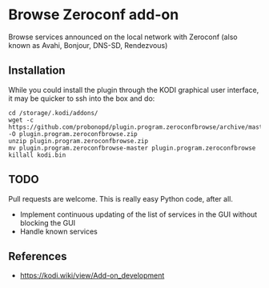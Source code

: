 # Browse Zeroconf add-on

Browse services announced on the local network with Zeroconf (also known as Avahi, Bonjour, DNS-SD, Rendezvous)

## Installation

While you could install the plugin through the KODI graphical user interface, it may be quicker to ssh into the box and do:

```
cd /storage/.kodi/addons/
wget -c https://github.com/probonopd/plugin.program.zeroconfbrowse/archive/master.zip -O plugin.program.zeroconfbrowse.zip
unzip plugin.program.zeroconfbrowse.zip
mv plugin.program.zeroconfbrowse-master plugin.program.zeroconfbrowse
killall kodi.bin
```

## TODO

Pull requests are welcome. This is really easy Python code, after all.

* Implement continuous updating of the list of services in the GUI without blocking the GUI
* Handle known services

## References

* https://kodi.wiki/view/Add-on_development
